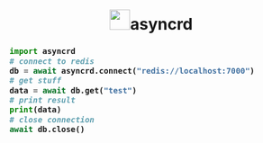 <h1 align="center">
    <img src="https://media.discordapp.net/attachments/822902690010103818/923533249425313792/unknown.png" height="36">asyncrd
</h1>
<h3 align="center>An asyncio driver for Python.</h3>


```py
import asyncrd
# connect to redis
db = await asyncrd.connect("redis://localhost:7000")
# get stuff
data = await db.get("test")
# print result
print(data)
# close connection
await db.close()
```

